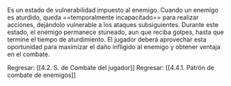 
Es un estado de vulnerabilidad impuesto al enemigo. Cuando un enemigo es aturdido, queda ==temporalmente incapacitado== para realizar acciones, dejándolo vulnerable a los ataques subsiguientes. Durante este estado, el enemigo permanece stuneado, aun que reciba golpes, hasta que termine el tiempo de aturdimiento. El jugador deberá aprovechar esta oportunidad para maximizar el daño infligido al enemigo y obtener ventaja en el combate.


Regresar: [[4.2. S. de Combate del jugador]]
Regresar: [[4.4.1. Patrón de combate de enemigos]]